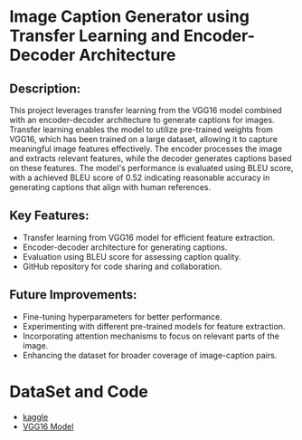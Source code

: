  # Image Caption Generator using Transfer Learning and Encoder-Decoder Architecture
 
## Description:
This project leverages transfer learning from the VGG16 model combined with an encoder-decoder architecture to generate captions for images.
Transfer learning enables the model to utilize pre-trained weights from VGG16, which has been trained on a large dataset, allowing it to capture meaningful image features effectively.
The encoder processes the image and extracts relevant features, while the decoder generates captions based on these features. The model's performance is evaluated using BLEU score, with a achieved BLEU score of 0.52 indicating reasonable accuracy in generating captions that align with human references.

## Key Features:
* Transfer learning from VGG16 model for efficient feature extraction.
* Encoder-decoder architecture for generating captions.
* Evaluation using BLEU score for assessing caption quality.
* GitHub repository for code sharing and collaboration.

## Future Improvements:

* Fine-tuning hyperparameters for better performance.
* Experimenting with different pre-trained models for feature extraction.
* Incorporating attention mechanisms to focus on relevant parts of the image.
* Enhancing the dataset for broader coverage of image-caption pairs.

# DataSet and Code
* [kaggle](https://www.kaggle.com/code/satyakiranv/imagecap-flicker)
* [VGG16 Model](https://medium.com/@mygreatlearning/everything-you-need-to-know-about-vgg16-7315defb5918)
